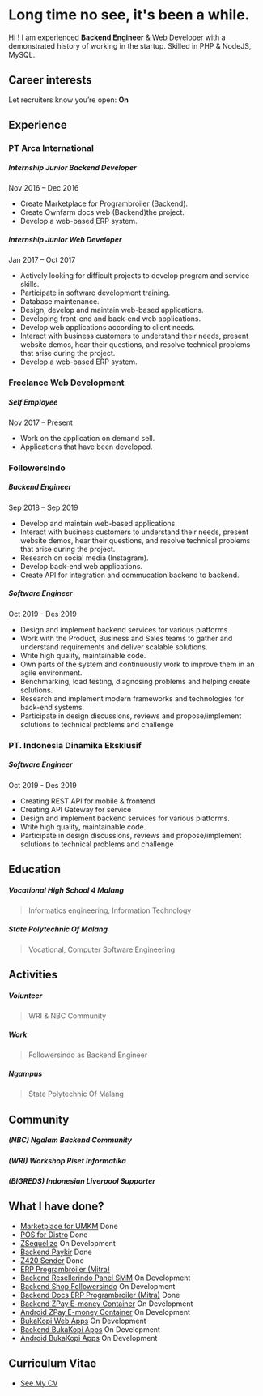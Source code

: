 
# Long time no see, it's been a while.

Hi ! I am experienced **Backend Engineer** & Web Developer with a demonstrated history of working in the startup. Skilled in PHP & NodeJS, MySQL.
## Career interests
Let recruiters know you’re open: **On**

## Experience
### PT Arca International
##### Internship Junior Backend Developer
Nov 2016 – Dec 2016
- Create Marketplace for Programbroiler (Backend).
- Create Ownfarm docs web (Backend)the project.
- Develop a web-based ERP system.

##### Internship Junior Web Developer
Jan 2017 – Oct 2017
- Actively looking for difficult projects to develop program and service skills.
- Participate in software development training.
- Database maintenance.
- Design, develop and maintain web-based applications.
- Developing front-end and back-end web applications.
- Develop web applications according to client needs.
- Interact with business customers to understand their needs, present website demos, hear their questions, and resolve technical problems that arise during the project.
- Develop a web-based ERP system.

### Freelance Web Development
##### Self Employee
Nov 2017 – Present
- Work on the application on demand sell. 
- Applications that have been developed.

### FollowersIndo
##### Backend Engineer
Sep 2018 – Sep 2019
- Develop and maintain web-based applications.
- Interact with business customers to understand their needs, present website demos, hear their questions, and resolve technical problems that arise during the project.
- Research on social media (Instagram).
- Develop back-end web applications.
- Create API for integration and commucation backend to backend.

##### Software Engineer
Oct 2019 - Des 2019
- Design and implement backend services for various platforms.
- Work with the Product, Business and Sales teams to gather and understand requirements and deliver scalable solutions.
- Write high quality, maintainable code.
- Own parts of the system and continuously work to improve them in an agile environment.
- Benchmarking, load testing, diagnosing problems and helping create solutions.
- Research and implement modern frameworks and technologies for back-end systems.
- Participate in design discussions, reviews and propose/implement solutions to technical problems and challenge

### PT. Indonesia Dinamika Eksklusif
##### Software Engineer
Oct 2019 - Des 2019
- Creating REST API for mobile & frontend
- Creating API Gateway for service
- Design and implement backend services for various platforms.
- Write high quality, maintainable code.
- Participate in design discussions, reviews and propose/implement solutions to technical problems and challenge

## Education
##### Vocational High School 4 Malang
> Informatics engineering, Information Technology

##### State Polytechnic Of Malang
> Vocational, Computer Software Engineering

## Activities
##### Volunteer
> WRI & NBC Community

##### Work
> Followersindo as Backend Engineer

##### Ngampus
> State Polytechnic Of Malang

## Community
##### (NBC) Ngalam Backend Community
##### (WRI) Workshop Riset Informatika
##### (BIGREDS) Indonesian Liverpool Supporter

## What I have done?
- [Marketplace for UMKM](http://desk.travelticketdesk.com/) Done
- [POS for Distro](https://github.com/alfaben12/kprpllasttask) Done
- [ZSequelize](https://alfaben12.github.io/ZSequelize/) On Development
- [Backend Paykir](https://github.com/alfaben12/E-Parking) Done
- [Z420 Sender](https://github.com/alfaben12/Z420Sender) Done
- [ERP Programbroiler (Mitra)](https://programbroiler.com/) 
- [Backend Resellerindo Panel SMM](https://panel.resellerindo.com/reseller.php/login/) On Development
- [Backend Shop Followersindo](https://shop.followersindo.com/) On Development
- [Backend Docs ERP Programbroiler (Mitra)](http://userguideonfarm.seribupulau.com/) Done
- [Backend ZPay E-money Container](https://github.com/alfaben12/e-money-container) On Development
- [Android ZPay E-money Container](https://github.com/alfaben12/Container-Emoney) On Development
- [BukaKopi Web Apps](https://bukakopi.com/) On Development
- [Backend BukaKopi Apps](https://api.bukakopi.com/Testing) On Development
- [Android BukaKopi Apps](https://sapi.bukakopi.com/Testing) On Development

## Curriculum Vitae
- [See My CV](https://drive.google.com/file/d/1Vha09VtFgIyxQqutYi45U4WEBDItR4gg/view?usp=sharing)
